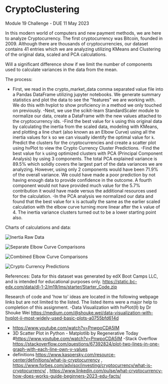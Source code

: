 # CryptoClustering
Module 19 Challenge - DUE 11 May 2023

In this modern world of computers and new payment methods, we are here to analyze Cryptocurrency. The first cryptocurrency was Bitcoin, founded in 2009. Although there are thousands of cryptocurrencies, our dataset contains 41 entries which we are analyzing utilizing KMeans and Clustering of the original data, scaled and PCA calculations.

Will a significant difference show if we limit the number of components used to calculate variances in the data from the mean.

The process:
- First, we read in the crypto_market_data comma separated value file into a Pandas DataFrame utilizing jupyter notebooks. We generate summary statistics and plot the data to see the "features" we are working with. We do this with hvplot to show proficiency in a method we only touched on previously.
-Next, we use the scikit-learn StandardScaler module to normalize our data, create a DataFrame with the new values attached to the cryptocurrency ids.
-Find the best value for `k` using this original data by calculating the inertia from the scaled data, modeling with KMeans, and plotting a line chart (also known as an Elbow Curve) using all the inertia values for `k` so we can visually identify the optimal value for `k`.
    Predict the clusters for the cryptocurrencies and create a scatter plot using hvPlot to view the Crypto Currency Cluster Predictions.
-Find the best value for `k` using optimized clusters with PCA (Principal Component Analysis) by using 3 components. The total PCA explained variance is 89.5% which solidly covers the largest part of the data variances we are analyzing. However, using only 2 components would have been 71.9% of the overall variance. We could have made a poor prediction by not having enough data to provide confidence in the outcome. A fourth component would not have provided much value for the 5.7% contribution it would have made versus the additional resources used for the calculation.
    -In the PCA analysis we normalized our data and found that the best value for `k` is actually the same as the earlier scaled calculation with the elbow curve turning more linear after the `k` value of 4. The inertia variance clusters turned out to be a lower starting point also.

Charts of calculations and data:

![Inertia Raw Data]()

![Separate Elbow Curve Comparisons]()

![Combined Elbow Curve Comparisons]()

![Crypto Currency Predictions]()



References:
Data for this dataset was generated by edX Boot Camps LLC, and is intended for educational purposes only. https://static.bc-edx.com/data/dl-1-2/m19/lms/starter/Starter_Code.zip

Research of code and 'how to' ideas are located in the following webpage links but are not limited to the listed. The listed items were a major help to completion of this assignment.
-Data Visualization with hvPlot(II) by Dr Shouke Wei https://medium.com/@shouke.wei/data-visualization-with-hvplot-ii-most-widely-used-basic-plots-a0755bfd614d
- https://www.youtube.com/watch?v=PnwpoCDA5IM
- 3D Scatter Plot in Python - Matplotlib by Regenerative Today  #https://www.youtube.com/watch?v=PnwpoCDA5IM
-Stack Overflow https://stackoverflow.com/questions/67392824/plot-two-lines-in-one-graph-with-each-line-own-y-values
- definitions https://www.kaspersky.com/resource-center/definitions/what-is-cryptocurrency , https://www.forbes.com/advisor/investing/cryptocurrency/what-is-cryptocurrency/ , https://www.linkedin.com/pulse/what-cryptocurrency-how-does-works-guide-beginners-2023-edu-facts/